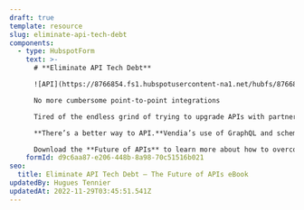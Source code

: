 ```yaml
---
draft: true
template: resource
slug: eliminate-api-tech-debt
components:
  - type: HubspotForm
    text: >-
      # **Eliminate API Tech Debt**

      ![API](https://8766854.fs1.hubspotusercontent-na1.net/hubfs/8766854/Frame%20(2).png)

      No more cumbersome point-to-point integrations

      Tired of the endless grind of trying to upgrade APIs with partners and clients? Stop the madness.

      **There’s a better way to API.**Vendia’s use of GraphQL and schema evolution mean you and your partners evolve data models safely and repeatedly – without ever disturbing existing clients and partners who aren’t ready to upgrade. Future proof your API … in the present.

      Download the **Future of APIs** to learn more about how to overcome the challenges of building, maintaining, and evolving modern data sharing solutions with traditional APIs – and the tech debt that comes with them.
    formId: d9c6aa87-e206-448b-8a98-70c51516b021
seo:
  title: Eliminate API Tech Debt – The Future of APIs eBook
updatedBy: Hugues Tennier
updatedAt: 2022-11-29T03:45:51.541Z
---
```

